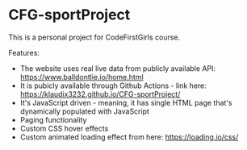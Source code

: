 # CFG-sportProject

This is a personal project for CodeFirstGirls course.


Features:
* The website uses real live data from publicly available API: https://www.balldontlie.io/home.html
* It is pubicly available through Github Actions - link here: 
https://klaudix3232.github.io/CFG-sportProject/
* It's JavaScript driven - meaning, it has single HTML page that's dynamically populated with JavaScript
* Paging functionality
* Custom CSS hover effects
* Custom animated loading effect from here:
https://loading.io/css/